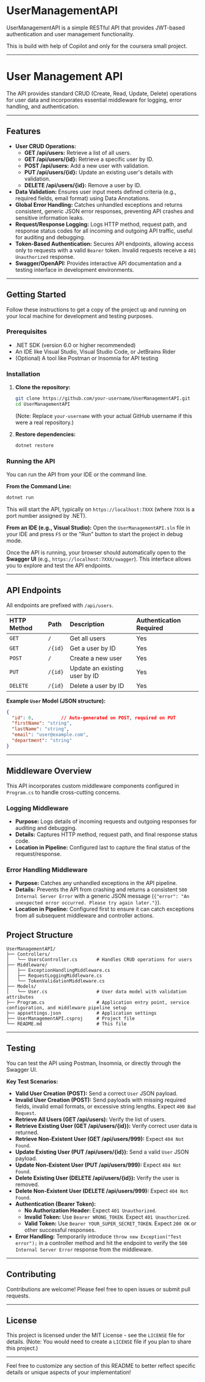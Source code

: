 # UserManagementAPI

UserManagementAPI is a simple RESTful API that provides JWT-based authentication and user management functionality. 


This is build with help of Copilot and only for the coursera small project.

-----

# User Management API

The API provides standard CRUD (Create, Read, Update, Delete) operations for user data and incorporates essential middleware for logging, error handling, and authentication.

-----

## Features

  * **User CRUD Operations:**
      * **GET /api/users:** Retrieve a list of all users.
      * **GET /api/users/{id}:** Retrieve a specific user by ID.
      * **POST /api/users:** Add a new user with validation.
      * **PUT /api/users/{id}:** Update an existing user's details with validation.
      * **DELETE /api/users/{id}:** Remove a user by ID.
  * **Data Validation:** Ensures user input meets defined criteria (e.g., required fields, email format) using Data Annotations.
  * **Global Error Handling:** Catches unhandled exceptions and returns consistent, generic JSON error responses, preventing API crashes and sensitive information leaks.
  * **Request/Response Logging:** Logs HTTP method, request path, and response status codes for all incoming and outgoing API traffic, useful for auditing and debugging.
  * **Token-Based Authentication:** Secures API endpoints, allowing access only to requests with a valid `Bearer` token. Invalid requests receive a `401 Unauthorized` response.
  * **Swagger/OpenAPI:** Provides interactive API documentation and a testing interface in development environments.

-----

## Getting Started

Follow these instructions to get a copy of the project up and running on your local machine for development and testing purposes.

### Prerequisites

  * .NET SDK (version 6.0 or higher recommended)
  * An IDE like Visual Studio, Visual Studio Code, or JetBrains Rider
  * (Optional) A tool like Postman or Insomnia for API testing

### Installation

1.  **Clone the repository:**

    ```bash
    git clone https://github.com/your-username/UserManagementAPI.git
    cd UserManagementAPI
    ```

    (Note: Replace `your-username` with your actual GitHub username if this were a real repository.)

2.  **Restore dependencies:**

    ```bash
    dotnet restore
    ```

### Running the API

You can run the API from your IDE or the command line.

**From the Command Line:**

```bash
dotnet run
```

This will start the API, typically on `https://localhost:7XXX` (where `7XXX` is a port number assigned by .NET).

**From an IDE (e.g., Visual Studio):**
Open the `UserManagementAPI.sln` file in your IDE and press `F5` or the "Run" button to start the project in debug mode.

Once the API is running, your browser should automatically open to the **Swagger UI** (e.g., `https://localhost:7XXX/swagger`). This interface allows you to explore and test the API endpoints.

-----

## API Endpoints

All endpoints are prefixed with `/api/users`.

| HTTP Method | Path          | Description                         | Authentication Required |
| :---------- | :------------ | :---------------------------------- | :---------------------- |
| `GET`       | `/`           | Get all users                       | Yes                     |
| `GET`       | `/{id}`       | Get a user by ID                    | Yes                     |
| `POST`      | `/`           | Create a new user                   | Yes                     |
| `PUT`       | `/{id}`       | Update an existing user by ID       | Yes                     |
| `DELETE`    | `/{id}`       | Delete a user by ID                 | Yes                     |

**Example `User` Model (JSON structure):**

```json
{
  "id": 0,          // Auto-generated on POST, required on PUT
  "firstName": "string",
  "lastName": "string",
  "email": "user@example.com",
  "department": "string"
}
```

-----

## Middleware Overview

This API incorporates custom middleware components configured in `Program.cs` to handle cross-cutting concerns.

### Logging Middleware

  * **Purpose:** Logs details of incoming requests and outgoing responses for auditing and debugging.
  * **Details:** Captures HTTP method, request path, and final response status code.
  * **Location in Pipeline:** Configured last to capture the final status of the request/response.

### Error Handling Middleware

  * **Purpose:** Catches any unhandled exceptions in the API pipeline.
  * **Details:** Prevents the API from crashing and returns a consistent `500 Internal Server Error` with a generic JSON message (`{"error": "An unexpected error occurred. Please try again later."}`).
  * **Location in Pipeline:** Configured first to ensure it can catch exceptions from all subsequent middleware and controller actions.

## Project Structure

```
UserManagementAPI/
├── Controllers/
│   └── UsersController.cs       # Handles CRUD operations for users
├── Middleware/
│   ├── ExceptionHandlingMiddleware.cs
│   ├── RequestLoggingMiddleware.cs
│   └── TokenValidationMiddleware.cs
├── Models/
│   └── User.cs                  # User data model with validation attributes
├── Program.cs                   # Application entry point, service configuration, and middleware pipeline setup
├── appsettings.json             # Application settings
├── UserManagementAPI.csproj     # Project file
└── README.md                    # This file
```

-----

## Testing

You can test the API using Postman, Insomnia, or directly through the Swagger UI.

**Key Test Scenarios:**

  * **Valid User Creation (POST):** Send a correct `User` JSON payload.
  * **Invalid User Creation (POST):** Send payloads with missing required fields, invalid email formats, or excessive string lengths. Expect `400 Bad Request`.
  * **Retrieve All Users (GET /api/users):** Verify the list of users.
  * **Retrieve Existing User (GET /api/users/{id}):** Verify correct user data is returned.
  * **Retrieve Non-Existent User (GET /api/users/999):** Expect `404 Not Found`.
  * **Update Existing User (PUT /api/users/{id}):** Send a valid `User` JSON payload.
  * **Update Non-Existent User (PUT /api/users/999):** Expect `404 Not Found`.
  * **Delete Existing User (DELETE /api/users/{id}):** Verify the user is removed.
  * **Delete Non-Existent User (DELETE /api/users/999):** Expect `404 Not Found`.
  * **Authentication (Bearer Token):**
      * **No Authorization Header:** Expect `401 Unauthorized`.
      * **Invalid Token:** Use `Bearer WRONG_TOKEN`. Expect `401 Unauthorized`.
      * **Valid Token:** Use `Bearer YOUR_SUPER_SECRET_TOKEN`. Expect `200 OK` or other successful responses.
  * **Error Handling:** Temporarily introduce `throw new Exception("Test error");` in a controller method and hit the endpoint to verify the `500 Internal Server Error` response from the middleware.

-----

## Contributing

Contributions are welcome\! Please feel free to open issues or submit pull requests.

-----

## License

This project is licensed under the MIT License - see the `LICENSE` file for details. (Note: You would need to create a `LICENSE` file if you plan to share this project.)

-----

Feel free to customize any section of this README to better reflect specific details or unique aspects of your implementation\!
